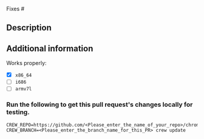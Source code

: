 Fixes #

<!-- (let GitHub automatically close an issue when this pull request gets merged) -->

<!--
## Before you submit a pull request

This template is not necessary when you do simple things like updating packages to the latest version. But in doubt, it's always better so provide some information.
-->

## Description
<!--
Provide a description, what your changes do and why they are important

Please link issues and other pull requests connected to this one.
-->

## Additional information
<!-- Mention things we might need to know. Like: -->

Works properly:
- [x] `x86_64`
- [ ] `i686`
- [ ] `armv7l` <!-- (reasons why it doesn't) -->

### Run the following to get this pull request's changes locally for testing.
```
CREW_REPO=https://github.com/<Please_enter_the_name_of_your_repo>/chromebrew.git CREW_BRANCH=<Please_enter_the_branch_name_for_this_PR> crew update
```

<!--
## That's it
Thank you for submitting your pull request.
When done, please delete the parts of this template which you don't need or these, which are only for guidance.
-->
